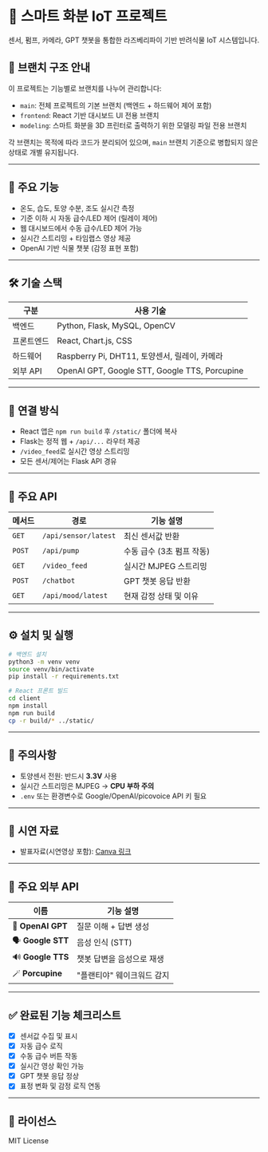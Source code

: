 # 🌿 스마트 화분 IoT 프로젝트

센서, 펌프, 카메라, GPT 챗봇을 통합한 라즈베리파이 기반 반려식물 IoT 시스템입니다.

## 📂 브랜치 구조 안내

이 프로젝트는 기능별로 브랜치를 나누어 관리합니다:

- `main`: 전체 프로젝트의 기본 브랜치 (백엔드 + 하드웨어 제어 포함)
- `frontend`: React 기반 대시보드 UI 전용 브랜치
- `modeling`: 스마트 화분을 3D 프린터로 출력하기 위한 모델링 파일 전용 브랜치

각 브랜치는 목적에 따라 코드가 분리되어 있으며, `main` 브랜치 기준으로 병합되지 않은 상태로 개별 유지됩니다.

---

## 🚀 주요 기능

- 온도, 습도, 토양 수분, 조도 실시간 측정
- 기준 이하 시 자동 급수/LED 제어 (릴레이 제어)
- 웹 대시보드에서 수동 급수/LED 제어 가능
- 실시간 스트리밍 + 타임랩스 영상 제공
- OpenAI 기반 식물 챗봇 (감정 표현 포함)

---

## 🛠️ 기술 스택

| 구분       | 사용 기술 |
|------------|-----------|
| 백엔드     | Python, Flask, MySQL, OpenCV |
| 프론트엔드 | React, Chart.js, CSS          |
| 하드웨어   | Raspberry Pi, DHT11, 토양센서, 릴레이, 카메라 |
| 외부 API   | OpenAI GPT, Google STT, Google TTS, Porcupine |

---

## 🔗 연결 방식

- React 앱은 `npm run build` 후 `/static/` 폴더에 복사
- Flask는 정적 웹 + `/api/...` 라우터 제공
- `/video_feed`로 실시간 영상 스트리밍
- 모든 센서/제어는 Flask API 경유

---

## 📡 주요 API

| 메서드 | 경로                  | 기능 설명               |
|--------|-----------------------|------------------------|
| `GET`  | `/api/sensor/latest` | 최신 센서값 반환       |
| `POST` | `/api/pump`          | 수동 급수 (3초 펌프 작동) |
| `GET`  | `/video_feed`        | 실시간 MJPEG 스트리밍 |
| `POST` | `/chatbot`           | GPT 챗봇 응답 반환     |
| `GET`  | `/api/mood/latest`   | 현재 감정 상태 및 이유 |

---

## ⚙️ 설치 및 실행

```bash
# 백엔드 설치
python3 -m venv venv
source venv/bin/activate
pip install -r requirements.txt

# React 프론트 빌드
cd client
npm install
npm run build
cp -r build/* ../static/
```

---

## 📌 주의사항

- 토양센서 전원: 반드시 **3.3V** 사용
- 실시간 스트리밍은 MJPEG → **CPU 부하 주의**
- `.env` 또는 환경변수로 Google/OpenAI/picovoice API 키 필요

---

## 🎥 시연 자료

- 발표자료(시연영상 포함): [Canva 링크](https://www.canva.com/design/DAGqYxE9_vU/lQ9is7Os6dEzJnHm8OGzvw/edit)
  
---

## 🧠 주요 외부 API

| 이름             | 기능 설명                    |
|------------------|-----------------------------|
| 🧠 **OpenAI GPT** | 질문 이해 + 답변 생성         |
| 🗣️ **Google STT** | 음성 인식 (STT)             |
| 🔊 **Google TTS** | 챗봇 답변을 음성으로 재생    |
| 🪄 **Porcupine**  | "플랜티야" 웨이크워드 감지   |

---

## ✅ 완료된 기능 체크리스트

- [x] 센서값 수집 및 표시
- [x] 자동 급수 로직
- [x] 수동 급수 버튼 작동
- [x] 실시간 영상 확인 가능
- [x] GPT 챗봇 응답 정상
- [x] 표정 변화 및 감정 로직 연동

---

## 📄 라이선스

MIT License
